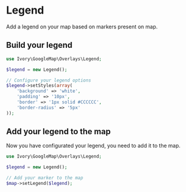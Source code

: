 # Legend

Add a legend on your map based on markers present on map.

## Build your legend

``` php
use Ivory\GoogleMap\Overlays\Legend;

$legend = new Legend();

// Configure your legend options
$legend->setStyles(array(
    'background' => 'white',
    'padding' => '10px',
    'border' => '1px solid #CCCCCC',
    'border-radius' => '5px'
));

```

## Add your legend to the map

Now you have configurated your legend, you need to add it to the map.

``` php
use Ivory\GoogleMap\Overlays\Legend;

$legend = new Legend();

// Add your marker to the map
$map->setLegend($legend);
```
